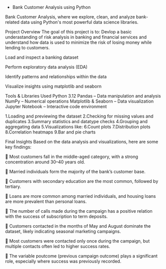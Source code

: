 * Bank Customer Analysis using Python

Bank Customer Analysis, where we explore, clean, and analyze bank-related data using Python's most powerful data science libraries. 

Project Overview
The goal of this project is to: Devlop a basic underastanding of risk analysis in banking and financial services and understand how data is used to minimize the risk of losing money while lending to customers.

Load and inspect a banking dataset

Perform exploratory data analysis (EDA)

Identify patterns and relationships within the data

Visualize insights using matplotlib and seaborn

Tools & Libraries Used
Python 3.12
Pandas – Data manipulation and analysis
NumPy – Numerical operations
Matplotlib & Seaborn – Data visualization
Jupyter Notebook – Interactive code environment


1.Loading and previewing the dataset
2.Checking for missing values and duplicates
3.Summary statistics and datatype checks
4.Grouping and aggregating data
5.Visualizations like:
6.Count plots
7.Distribution plots
8.Correlation heatmaps
9.Bar and pie charts

Final Insights
Based on the data analysis and visualizations, here are some key findings:

🔹 Most customers fall in the middle-aged category, with a strong concentration around 30–40 years old.

🔹 Married individuals form the majority of the bank’s customer base.

🔹 Customers with secondary education are the most common, followed by tertiary.

🔹 Loans are more common among married individuals, and housing loans are more prevalent than personal loans.

🔹 The number of calls made during the campaign has a positive relation with the success of subscription to term deposits.

🔹 Customers contacted in the months of May and August dominate the dataset, likely indicating seasonal marketing campaigns.

🔹 Most customers were contacted only once during the campaign, but multiple contacts often led to higher success rates.

🔹 The variable poutcome (previous campaign outcome) plays a significant role, especially where success was previously recorded.


